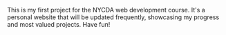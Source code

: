 
This is my first project for the NYCDA web development course. It's a personal website that will be updated frequently, showcasing my progress and most valued projects. Have fun!
